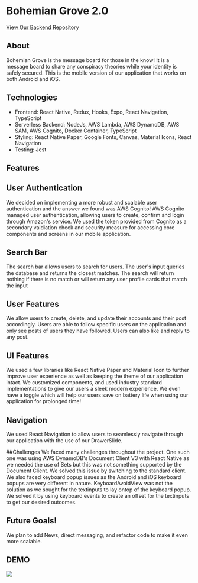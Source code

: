 #  Bohemian Grove 2.0

   [View Our Backend Repository](https://github.com/RevatureRobert/Project1-BohemianGrove-Backend)

## About
Bohemian Grove is the message board for those in the know! It is a message board to share any conspiracy theories while your identity is safely secured.
This is the mobile version of our application that works on both Android and iOS.

## Technologies 
  * Frontend: React Native, Redux, Hooks, Expo, React Navigation, TypeScript
  * Serverless Backend: NodeJs, AWS Lambda, AWS DynamoDB, AWS SAM, AWS Cognito, Docker Container, TypeScript
  * Styling: React Native Paper, Google Fonts, Canvas, Material Icons, React Navigation
  * Testing: Jest


## Features 

  ## User Authentication 
  We decided on implementing a more robust and scalable user authentication and the answer we found was AWS Cognito!
  AWS Cognito managed user authentication, allowing users to create, confirm and login through Amazon's service. We used the token provided from Cognito as a  
  secondary valdiation check and security measure for accessing core components and screens in our mobile application.

  ## Search Bar

  The search bar allows users to search for users. The user's input queries the database and returns the closest matches. The search will return nothing if there   is no match or will return any user profile cards that match the input 

  ## User Features

  We allow users to create, delete, and update their accounts and their post accordingly. Users are able to follow specific users on the application and only see   posts of users they have followed. Users can also like and reply to any post.

  ## UI Features

  We used a few libraries like React Native Paper and Material Icon to further improve user experience as well as keeping the theme of our application intact. We   customized components, and used industry standard implementations to give our users a sleek modern experience.  We even have a toggle which will help our users   save on battery life when using our application for prolonged time! 
  
  ## Navigation 
  
  We used React Navigation to allow users to seamlessly navigate through our application with the use of our DrawerSlide.

  ##Challenges
  We faced many challenges throughout the project. One such one was using AWS DynamoDB's Document Client V3 with React Native as we needed the use of Sets but     this was not something supported by the Document Client. We solved this issue by switching to the standard client. We also faced keyboard popup issues as the Android and iOS keyboard popups   are very different in nature. KeyboardAvoidView was not the solution as we sought for the textinputs to lay ontop of the keyboard popup. We solved it by using   keyboard events to create an offset for the textinputs to get our desired outcomes.

 ## Future Goals!

 We plan to add News, direct messaging, and refactor code to make it even more scalable.

## DEMO

![](gifREADME.gif)

